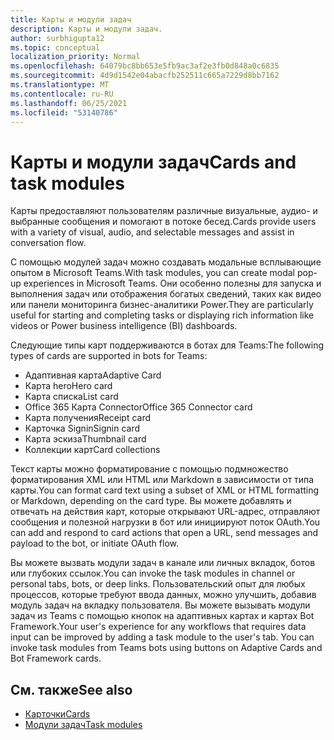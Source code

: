 ```yaml
---
title: Карты и модули задач
description: Карты и модули задач.
author: surbhigupta12
ms.topic: conceptual
localization_priority: Normal
ms.openlocfilehash: 64079bc8bb653e5fb9ac3af2e3fb0d848a0c6835
ms.sourcegitcommit: 4d9d1542e04abacfb252511c665a7229d8bb7162
ms.translationtype: MT
ms.contentlocale: ru-RU
ms.lasthandoff: 06/25/2021
ms.locfileid: "53140786"
---
```

# <a name="cards-and-task-modules"></a><span data-ttu-id="d61f8-103">Карты и модули задач</span><span class="sxs-lookup"><span data-stu-id="d61f8-103">Cards and task modules</span></span>

<span data-ttu-id="d61f8-104">Карты предоставляют пользователям различные визуальные, аудио- и выбранные сообщения и помогают в потоке бесед.</span><span class="sxs-lookup"><span data-stu-id="d61f8-104">Cards provide users with a variety of visual, audio, and selectable messages and assist in conversation flow.</span></span>

<span data-ttu-id="d61f8-105">С помощью модулей задач можно создавать модальные всплывающие опытом в Microsoft Teams.</span><span class="sxs-lookup"><span data-stu-id="d61f8-105">With task modules, you can create modal pop-up experiences in Microsoft Teams.</span></span> <span data-ttu-id="d61f8-106">Они особенно полезны для запуска и выполнения задач или отображения богатых сведений, таких как видео или панели мониторинга бизнес-аналитики Power.</span><span class="sxs-lookup"><span data-stu-id="d61f8-106">They are particularly useful for starting and completing tasks or displaying rich information like videos or Power business intelligence (BI) dashboards.</span></span>

<span data-ttu-id="d61f8-107">Следующие типы карт поддерживаются в ботах для Teams:</span><span class="sxs-lookup"><span data-stu-id="d61f8-107">The following types of cards are supported in bots for Teams:</span></span>

* <span data-ttu-id="d61f8-108">Адаптивная карта</span><span class="sxs-lookup"><span data-stu-id="d61f8-108">Adaptive Card</span></span>
* <span data-ttu-id="d61f8-109">Карта hero</span><span class="sxs-lookup"><span data-stu-id="d61f8-109">Hero card</span></span>
* <span data-ttu-id="d61f8-110">Карта списка</span><span class="sxs-lookup"><span data-stu-id="d61f8-110">List card</span></span>
* <span data-ttu-id="d61f8-111">Office 365 Карта Connector</span><span class="sxs-lookup"><span data-stu-id="d61f8-111">Office 365 Connector card</span></span>
* <span data-ttu-id="d61f8-112">Карта получения</span><span class="sxs-lookup"><span data-stu-id="d61f8-112">Receipt card</span></span>
* <span data-ttu-id="d61f8-113">Карточка Signin</span><span class="sxs-lookup"><span data-stu-id="d61f8-113">Signin card</span></span>
* <span data-ttu-id="d61f8-114">Карта эскиза</span><span class="sxs-lookup"><span data-stu-id="d61f8-114">Thumbnail card</span></span>
* <span data-ttu-id="d61f8-115">Коллекции карт</span><span class="sxs-lookup"><span data-stu-id="d61f8-115">Card collections</span></span>

<span data-ttu-id="d61f8-116">Текст карты можно форматирование с помощью подмножество форматирования XML или HTML или Markdown в зависимости от типа карты.</span><span class="sxs-lookup"><span data-stu-id="d61f8-116">You can format card text using a subset of XML or HTML formatting or Markdown, depending on the card type.</span></span> <span data-ttu-id="d61f8-117">Вы можете добавлять и отвечать на действия карт, которые открывают URL-адрес, отправляют сообщения и полезной нагрузки в бот или инициируют поток OAuth.</span><span class="sxs-lookup"><span data-stu-id="d61f8-117">You can add and respond to card actions that open a URL, send messages and payload to the bot, or initiate OAuth flow.</span></span>

<span data-ttu-id="d61f8-118">Вы можете вызвать модули задач в канале или личных вкладок, ботов или глубоких ссылок.</span><span class="sxs-lookup"><span data-stu-id="d61f8-118">You can invoke the task modules in channel or personal tabs, bots, or deep links.</span></span> <span data-ttu-id="d61f8-119">Пользовательский опыт для любых процессов, которые требуют ввода данных, можно улучшить, добавив модуль задач на вкладку пользователя. Вы можете вызывать модули задач из Teams с помощью кнопок на адаптивных картах и картах Bot Framework.</span><span class="sxs-lookup"><span data-stu-id="d61f8-119">Your user's experience for any workflows that requires data input can be improved by adding a task module to the user's tab. You can invoke task modules from Teams bots using buttons on Adaptive Cards and Bot Framework cards.</span></span>

## <a name="see-also"></a><span data-ttu-id="d61f8-120">См. также</span><span class="sxs-lookup"><span data-stu-id="d61f8-120">See also</span></span>

* [<span data-ttu-id="d61f8-121">Карточки</span><span class="sxs-lookup"><span data-stu-id="d61f8-121">Cards</span></span>](~/task-modules-and-cards/what-are-cards.md)
* [<span data-ttu-id="d61f8-122">Модули задач</span><span class="sxs-lookup"><span data-stu-id="d61f8-122">Task modules</span></span>](~/task-modules-and-cards/what-are-task-modules.md)
